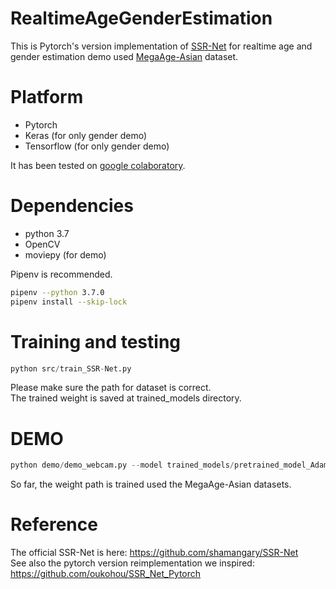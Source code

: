 # RealtimeAgeGenderEstimation
This is Pytorch's version implementation of [SSR-Net](https://github.com/shamangary/SSR-Net) for realtime age and gender estimation demo used [MegaAge-Asian](http://mmlab.ie.cuhk.edu.hk/projects/MegaAge/) dataset.  

# Platform
- Pytorch
- Keras (for only gender demo)
- Tensorflow (for only gender demo)

It has been tested on [google colaboratory](https://github.com/Chootana/RealtimeAgeGenderEstimation/blob/master/realtime_age_gender_estimation.ipynb).

# Dependencies
- python 3.7
- OpenCV
- moviepy (for demo)

Pipenv is recommended. 
```sh
pipenv --python 3.7.0
pipenv install --skip-lock
```

# Training and testing
```python
python src/train_SSR-Net.py
```
Please make sure the path for dataset is correct.  
The trained weight is saved at trained_models directory.

# DEMO
```python
python demo/demo_webcam.py --model trained_models/pretrained_model_Adam_L1_LRDecay_weightDecay0.0001_batch32_lr0.001_epoch50_pretrained+90_64x64.pth
```
So far, the weight path is trained used the MegaAge-Asian datasets. 

# Reference
The official SSR-Net is here: https://github.com/shamangary/SSR-Net  
See also the pytorch version reimplementation we inspired: https://github.com/oukohou/SSR_Net_Pytorch